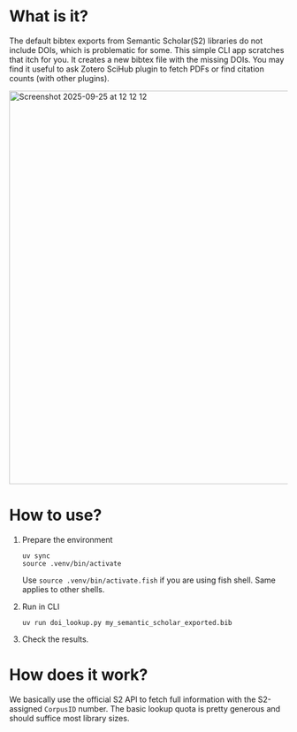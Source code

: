 # What is it?
The default bibtex exports from Semantic Scholar(S2) libraries do not include DOIs, which is problematic for some. This simple CLI app scratches that itch for you. It creates a new bibtex file with the missing DOIs. You may find it useful to ask Zotero SciHub plugin to fetch PDFs or find citation counts (with other plugins).

<img width="1135" height="712" alt="Screenshot 2025-09-25 at 12 12 12" src="https://github.com/user-attachments/assets/1e5f8f27-5be7-4946-b82d-2ff4f9303309" />

# How to use?

1. Prepare the environment
   ```
   uv sync
   source .venv/bin/activate
   ```
   Use `source .venv/bin/activate.fish` if you are using fish shell. Same applies to other shells.

2. Run in CLI
   ```
   uv run doi_lookup.py my_semantic_scholar_exported.bib
   ```
3. Check the results.

# How does it work?

We basically use the official S2 API to fetch full information with the S2-assigned `CorpusID` number. The basic lookup quota is pretty generous and should suffice most library sizes.
